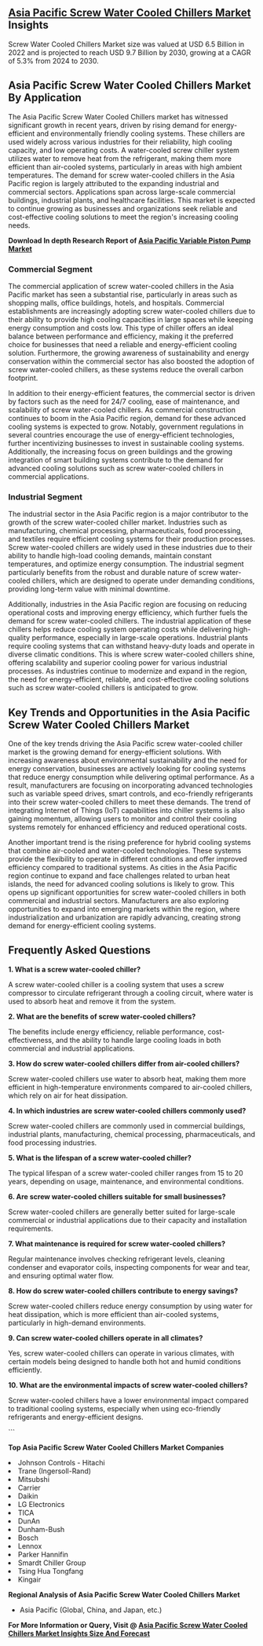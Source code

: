 <h2><a href="https://www.verifiedmarketreports.com/download-sample/?rid=312650&amp;utm_source=Github-Feb&amp;utm_medium=225" target="_blank">Asia Pacific Screw Water Cooled Chillers Market</a> Insights</h2><p>Screw Water Cooled Chillers Market size was valued at USD 6.5 Billion in 2022 and is projected to reach USD 9.7 Billion by 2030, growing at a CAGR of 5.3% from 2024 to 2030.</p><p><h2>Asia Pacific Screw Water Cooled Chillers Market By Application</h2> <p>The Asia Pacific Screw Water Cooled Chillers market has witnessed significant growth in recent years, driven by rising demand for energy-efficient and environmentally friendly cooling systems. These chillers are used widely across various industries for their reliability, high cooling capacity, and low operating costs. A water-cooled screw chiller system utilizes water to remove heat from the refrigerant, making them more efficient than air-cooled systems, particularly in areas with high ambient temperatures. The demand for screw water-cooled chillers in the Asia Pacific region is largely attributed to the expanding industrial and commercial sectors. Applications span across large-scale commercial buildings, industrial plants, and healthcare facilities. This market is expected to continue growing as businesses and organizations seek reliable and cost-effective cooling solutions to meet the region's increasing cooling needs. <strong><p><strong>Download In depth Research Report of <a href="https://www.verifiedmarketreports.com/download-sample/?rid=236118&amp;utm_source=Pulse-Dec&amp;utm_medium=225" target="_blank">Asia Pacific Variable Piston Pump Market</a></strong></p></strong> <h3>Commercial Segment</h3> <p>The commercial application of screw water-cooled chillers in the Asia Pacific market has seen a substantial rise, particularly in areas such as shopping malls, office buildings, hotels, and hospitals. Commercial establishments are increasingly adopting screw water-cooled chillers due to their ability to provide high cooling capacities in large spaces while keeping energy consumption and costs low. This type of chiller offers an ideal balance between performance and efficiency, making it the preferred choice for businesses that need a reliable and energy-efficient cooling solution. Furthermore, the growing awareness of sustainability and energy conservation within the commercial sector has also boosted the adoption of screw water-cooled chillers, as these systems reduce the overall carbon footprint. <p>In addition to their energy-efficient features, the commercial sector is driven by factors such as the need for 24/7 cooling, ease of maintenance, and scalability of screw water-cooled chillers. As commercial construction continues to boom in the Asia Pacific region, demand for these advanced cooling systems is expected to grow. Notably, government regulations in several countries encourage the use of energy-efficient technologies, further incentivizing businesses to invest in sustainable cooling systems. Additionally, the increasing focus on green buildings and the growing integration of smart building systems contribute to the demand for advanced cooling solutions such as screw water-cooled chillers in commercial applications.</p> <h3>Industrial Segment</h3> <p>The industrial sector in the Asia Pacific region is a major contributor to the growth of the screw water-cooled chiller market. Industries such as manufacturing, chemical processing, pharmaceuticals, food processing, and textiles require efficient cooling systems for their production processes. Screw water-cooled chillers are widely used in these industries due to their ability to handle high-load cooling demands, maintain constant temperatures, and optimize energy consumption. The industrial segment particularly benefits from the robust and durable nature of screw water-cooled chillers, which are designed to operate under demanding conditions, providing long-term value with minimal downtime. <p>Additionally, industries in the Asia Pacific region are focusing on reducing operational costs and improving energy efficiency, which further fuels the demand for screw water-cooled chillers. The industrial application of these chillers helps reduce cooling system operating costs while delivering high-quality performance, especially in large-scale operations. Industrial plants require cooling systems that can withstand heavy-duty loads and operate in diverse climatic conditions. This is where screw water-cooled chillers shine, offering scalability and superior cooling power for various industrial processes. As industries continue to modernize and expand in the region, the need for energy-efficient, reliable, and cost-effective cooling solutions such as screw water-cooled chillers is anticipated to grow.</p> <h2>Key Trends and Opportunities in the Asia Pacific Screw Water Cooled Chillers Market</h2> <p>One of the key trends driving the Asia Pacific screw water-cooled chiller market is the growing demand for energy-efficient solutions. With increasing awareness about environmental sustainability and the need for energy conservation, businesses are actively looking for cooling systems that reduce energy consumption while delivering optimal performance. As a result, manufacturers are focusing on incorporating advanced technologies such as variable speed drives, smart controls, and eco-friendly refrigerants into their screw water-cooled chillers to meet these demands. The trend of integrating Internet of Things (IoT) capabilities into chiller systems is also gaining momentum, allowing users to monitor and control their cooling systems remotely for enhanced efficiency and reduced operational costs. <p>Another important trend is the rising preference for hybrid cooling systems that combine air-cooled and water-cooled technologies. These systems provide the flexibility to operate in different conditions and offer improved efficiency compared to traditional systems. As cities in the Asia Pacific region continue to expand and face challenges related to urban heat islands, the need for advanced cooling solutions is likely to grow. This opens up significant opportunities for screw water-cooled chillers in both commercial and industrial sectors. Manufacturers are also exploring opportunities to expand into emerging markets within the region, where industrialization and urbanization are rapidly advancing, creating strong demand for energy-efficient cooling systems.</p> <h2>Frequently Asked Questions</h2> <p><strong>1. What is a screw water-cooled chiller?</strong></p> <p>A screw water-cooled chiller is a cooling system that uses a screw compressor to circulate refrigerant through a cooling circuit, where water is used to absorb heat and remove it from the system.</p> <p><strong>2. What are the benefits of screw water-cooled chillers?</strong></p> <p>The benefits include energy efficiency, reliable performance, cost-effectiveness, and the ability to handle large cooling loads in both commercial and industrial applications.</p> <p><strong>3. How do screw water-cooled chillers differ from air-cooled chillers?</strong></p> <p>Screw water-cooled chillers use water to absorb heat, making them more efficient in high-temperature environments compared to air-cooled chillers, which rely on air for heat dissipation.</p> <p><strong>4. In which industries are screw water-cooled chillers commonly used?</strong></p> <p>Screw water-cooled chillers are commonly used in commercial buildings, industrial plants, manufacturing, chemical processing, pharmaceuticals, and food processing industries.</p> <p><strong>5. What is the lifespan of a screw water-cooled chiller?</strong></p> <p>The typical lifespan of a screw water-cooled chiller ranges from 15 to 20 years, depending on usage, maintenance, and environmental conditions.</p> <p><strong>6. Are screw water-cooled chillers suitable for small businesses?</strong></p> <p>Screw water-cooled chillers are generally better suited for large-scale commercial or industrial applications due to their capacity and installation requirements.</p> <p><strong>7. What maintenance is required for screw water-cooled chillers?</strong></p> <p>Regular maintenance involves checking refrigerant levels, cleaning condenser and evaporator coils, inspecting components for wear and tear, and ensuring optimal water flow.</p> <p><strong>8. How do screw water-cooled chillers contribute to energy savings?</strong></p> <p>Screw water-cooled chillers reduce energy consumption by using water for heat dissipation, which is more efficient than air-cooled systems, particularly in high-demand environments.</p> <p><strong>9. Can screw water-cooled chillers operate in all climates?</strong></p> <p>Yes, screw water-cooled chillers can operate in various climates, with certain models being designed to handle both hot and humid conditions efficiently.</p> <p><strong>10. What are the environmental impacts of screw water-cooled chillers?</strong></p> <p>Screw water-cooled chillers have a lower environmental impact compared to traditional cooling systems, especially when using eco-friendly refrigerants and energy-efficient designs.</p> ```</p><p><strong>Top Asia Pacific Screw Water Cooled Chillers Market Companies</strong></p><div data-test-id=""><p><li>Johnson Controls - Hitachi</li><li> Trane (Ingersoll-Rand)</li><li> Mitsubshi</li><li> Carrier</li><li> Daikin</li><li> LG Electronics</li><li> TICA</li><li> DunAn</li><li> Dunham-Bush</li><li> Bosch</li><li> Lennox</li><li> Parker Hannifin</li><li> Smardt Chiller Group</li><li> Tsing Hua Tongfang</li><li> Kingair</li></p><div><strong>Regional Analysis of&nbsp;Asia Pacific Screw Water Cooled Chillers Market</strong></div><ul><li dir="ltr"><p dir="ltr">Asia Pacific (Global, China, and Japan, etc.)</p></li></ul><p><strong>For More Information or Query, Visit @&nbsp;</strong><strong><a href="https://www.verifiedmarketreports.com/product/screw-water-cooled-chillers-market/?utm_source=Github-Feb&amp;utm_medium=225" target="_blank">Asia Pacific Screw Water Cooled Chillers Market Insights Size And Forecast</a></strong></p></div><h2>&nbsp;</h2><div data-test-id="">&nbsp;</div>
